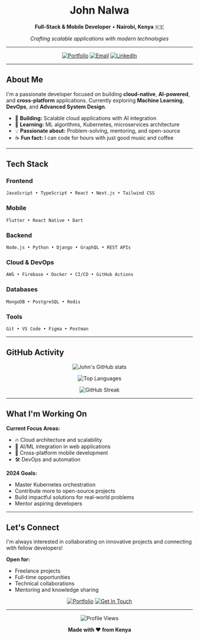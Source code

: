 <div align="center">

# John Nalwa

**Full-Stack & Mobile Developer** • **Nairobi, Kenya** 🇰🇪

*Crafting scalable applications with modern technologies*

---

[![Portfolio](https://img.shields.io/badge/Portfolio-000000?style=flat&logo=vercel&logoColor=white)](https://john-nalwa-dev.onrender.com)
[![Email](https://img.shields.io/badge/Email-D14836?style=flat&logo=gmail&logoColor=white)](mailto:johnneyjayson@gmail.com)
[![LinkedIn](https://img.shields.io/badge/LinkedIn-0077B5?style=flat&logo=linkedin&logoColor=white)](https://linkedin.com/in/YOUR-LINK-HERE)

</div>

---

## About Me

I'm a passionate developer focused on building **cloud-native**, **AI-powered**, and **cross-platform** applications. Currently exploring **Machine Learning**, **DevOps**, and **Advanced System Design**.

- 🚀 **Building:** Scalable cloud applications with AI integration
- 🎯 **Learning:** ML algorithms, Kubernetes, microservices architecture  
- 💡 **Passionate about:** Problem-solving, mentoring, and open-source
- ☕ **Fun fact:** I can code for hours with just good music and coffee

---

## Tech Stack

### Frontend
```
JavaScript • TypeScript • React • Next.js • Tailwind CSS
```

### Mobile
```
Flutter • React Native • Dart
```

### Backend
```
Node.js • Python • Django • GraphQL • REST APIs
```

### Cloud & DevOps
```
AWS • Firebase • Docker • CI/CD • GitHub Actions
```

### Databases
```
MongoDB • PostgreSQL • Redis
```

### Tools
```
Git • VS Code • Figma • Postman
```

---

## GitHub Activity

<div align="center">

![John's GitHub stats](https://github-readme-stats.vercel.app/api?username=johhnalwa&show_icons=true&theme=minimal&hide_border=true&bg_color=ffffff)

![Top Languages](https://github-readme-stats.vercel.app/api/top-langs/?username=johhnalwa&layout=compact&theme=minimal&hide_border=true&bg_color=ffffff)

![GitHub Streak](https://streak-stats.demolab.com/?user=johhnalwa&theme=minimal&hide_border=true&background=ffffff)

</div>

---

## What I'm Working On

**Current Focus Areas:**
- 🔥 Cloud architecture and scalability
- 🤖 AI/ML integration in web applications  
- 📱 Cross-platform mobile development
- 🛠️ DevOps and automation

**2024 Goals:**
- Master Kubernetes orchestration
- Contribute more to open-source projects
- Build impactful solutions for real-world problems
- Mentor aspiring developers

---

## Let's Connect

I'm always interested in collaborating on innovative projects and connecting with fellow developers!

**Open for:**
- Freelance projects
- Full-time opportunities  
- Technical collaborations
- Mentoring and knowledge sharing

<div align="center">

[![Portfolio](https://img.shields.io/badge/Visit_My_Portfolio-4285F4?style=for-the-badge&logoColor=white)](https://john-nalwa-dev.onrender.com)
[![Get In Touch](https://img.shields.io/badge/Get_In_Touch-EA4335?style=for-the-badge&logoColor=white)](mailto:johnneyjayson@gmail.com)

</div>

---

<div align="center">

![Profile Views](https://komarev.com/ghpvc/?username=johhnalwa&color=blue&style=flat)

**Made with ❤️ from Kenya**

</div>
